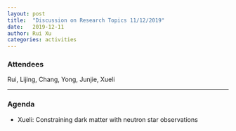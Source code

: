 ```yaml
---
layout: post
title:  "Discussion on Research Topics 11/12/2019"
date:   2019-12-11
author: Rui Xu
categories: activities
---
```



### Attendees

Rui, Lijing, Chang, Yong, Junjie, Xueli

---

### Agenda

- Xueli: Constraining dark matter with neutron star observations

